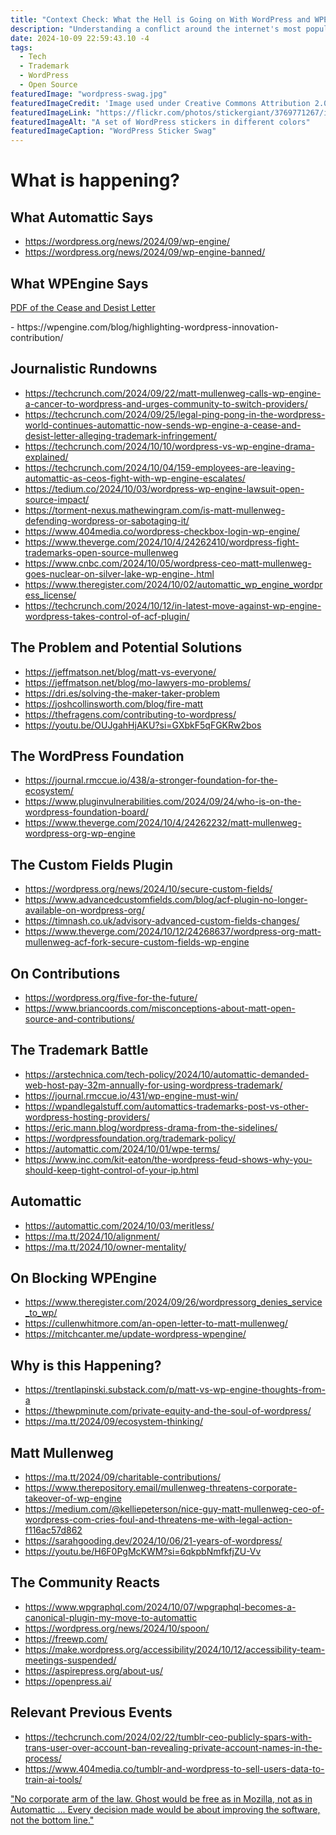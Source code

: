 ```yaml
---
title: "Context Check: What the Hell is Going on With WordPress and WPEngine?"
description: "Understanding a conflict around the internet's most popular content management system."
date: 2024-10-09 22:59:43.10 -4
tags:
  - Tech
  - Trademark
  - WordPress
  - Open Source
featuredImage: "wordpress-swag.jpg"
featuredImageCredit: 'Image used under Creative Commons Attribution 2.0. Credit to StickerGiant via Flickr'
featuredImageLink: "https://flickr.com/photos/stickergiant/3769771267/in/photolist-6K84Ek-oM3hkE-nkbjFH-54MHk2-fcX48p-8fiqWc-6DwJ24-5Wm8Fa-gcXC6z-4oW2JK-cgwMim-34KvjM-4S6Kvo-N9aBG-N9aMG-2ckKB64-gcXaoN-cgwMcb-gcXbyo-gcX6GE-gcXd8A-N9aWb-i1pe5i-gcX1hc-dPaJYF-3bB9zt-nVaqoF-95658n-VKXqMs-F8rfL-evdwrx-4sE3rc-c26gmU-N2dXNN-FWxb7j-72H2df-7D1aRa-Az2n4s-GS25M8-53CzsF-4Ekh7f-4sodqG-54yx2T-6KnZts-GrSxey-6BX7dd-8CijDG-8CijF5-Aqi82r-FWysQM"
featuredImageAlt: "A set of WordPress stickers in different colors"
featuredImageCaption: "WordPress Sticker Swag"
---
```


# What is happening?

## What Automattic Says

- https://wordpress.org/news/2024/09/wp-engine/
- https://wordpress.org/news/2024/09/wp-engine-banned/

## What WPEngine Says

<p>
<a href="https://wpengine.com/wp-content/uploads/2024/09/Cease-and-Desist-Letter-to-Automattic-and-Request-to-Preserve-Documents-Sent.pdf" target="_blank">PDF of the Cease and Desist Letter</a>
</p>
- https://wpengine.com/blog/highlighting-wordpress-innovation-contribution/

## Journalistic Rundowns

- https://techcrunch.com/2024/09/22/matt-mullenweg-calls-wp-engine-a-cancer-to-wordpress-and-urges-community-to-switch-providers/
- https://techcrunch.com/2024/09/25/legal-ping-pong-in-the-wordpress-world-continues-automattic-now-sends-wp-engine-a-cease-and-desist-letter-alleging-trademark-infringement/
- https://techcrunch.com/2024/10/10/wordpress-vs-wp-engine-drama-explained/
- https://techcrunch.com/2024/10/04/159-employees-are-leaving-automattic-as-ceos-fight-with-wp-engine-escalates/
- https://tedium.co/2024/10/03/wordpress-wp-engine-lawsuit-open-source-impact/
- https://torment-nexus.mathewingram.com/is-matt-mullenweg-defending-wordpress-or-sabotaging-it/
- https://www.404media.co/wordpress-checkbox-login-wp-engine/
- https://www.theverge.com/2024/10/4/24262410/wordpress-fight-trademarks-open-source-mullenweg
- https://www.cnbc.com/2024/10/05/wordpress-ceo-matt-mullenweg-goes-nuclear-on-silver-lake-wp-engine-.html
- https://www.theregister.com/2024/10/02/automattic_wp_engine_wordpress_license/
- https://techcrunch.com/2024/10/12/in-latest-move-against-wp-engine-wordpress-takes-control-of-acf-plugin/

## The Problem and Potential Solutions

- https://jeffmatson.net/blog/matt-vs-everyone/
- https://jeffmatson.net/blog/mo-lawyers-mo-problems/
- https://dri.es/solving-the-maker-taker-problem
- https://joshcollinsworth.com/blog/fire-matt
- https://thefragens.com/contributing-to-wordpress/
- https://youtu.be/OUJgahHjAKU?si=GXbkF5qFGKRw2bos

## The WordPress Foundation

- https://journal.rmccue.io/438/a-stronger-foundation-for-the-ecosystem/
- https://www.pluginvulnerabilities.com/2024/09/24/who-is-on-the-wordpress-foundation-board/
- https://www.theverge.com/2024/10/4/24262232/matt-mullenweg-wordpress-org-wp-engine

## The Custom Fields Plugin

- https://wordpress.org/news/2024/10/secure-custom-fields/
- https://www.advancedcustomfields.com/blog/acf-plugin-no-longer-available-on-wordpress-org/
- https://timnash.co.uk/advisory-advanced-custom-fields-changes/
- https://www.theverge.com/2024/10/12/24268637/wordpress-org-matt-mullenweg-acf-fork-secure-custom-fields-wp-engine

## On Contributions

- https://wordpress.org/five-for-the-future/
- https://www.briancoords.com/misconceptions-about-matt-open-source-and-contributions/

## The Trademark Battle

- https://arstechnica.com/tech-policy/2024/10/automattic-demanded-web-host-pay-32m-annually-for-using-wordpress-trademark/
- https://journal.rmccue.io/431/wp-engine-must-win/
- https://wpandlegalstuff.com/automattics-trademarks-post-vs-other-wordpress-hosting-providers/
- https://eric.mann.blog/wordpress-drama-from-the-sidelines/
- https://wordpressfoundation.org/trademark-policy/
- https://automattic.com/2024/10/01/wpe-terms/
- https://www.inc.com/kit-eaton/the-wordpress-feud-shows-why-you-should-keep-tight-control-of-your-ip.html

## Automattic

- https://automattic.com/2024/10/03/meritless/
- https://ma.tt/2024/10/alignment/
- https://ma.tt/2024/10/owner-mentality/

## On Blocking WPEngine

- https://www.theregister.com/2024/09/26/wordpressorg_denies_service_to_wp/
- https://cullenwhitmore.com/an-open-letter-to-matt-mullenweg/
- https://mitchcanter.me/update-wordpress-wpengine/

## Why is this Happening?

- https://trentlapinski.substack.com/p/matt-vs-wp-engine-thoughts-from-a
- https://thewpminute.com/private-equity-and-the-soul-of-wordpress/
- https://ma.tt/2024/09/ecosystem-thinking/

## Matt Mullenweg

- https://ma.tt/2024/09/charitable-contributions/
- https://www.therepository.email/mullenweg-threatens-corporate-takeover-of-wp-engine
- https://medium.com/@kelliepeterson/nice-guy-matt-mullenweg-ceo-of-wordpress-com-cries-foul-and-threatens-me-with-legal-action-f116ac57d862
- https://sarahgooding.dev/2024/10/06/21-years-of-wordpress/
- https://youtu.be/H6F0PgMcKWM?si=6qkpbNmfkfjZU-Vv

## The Community Reacts

- https://www.wpgraphql.com/2024/10/07/wpgraphql-becomes-a-canonical-plugin-my-move-to-automattic
- https://wordpress.org/news/2024/10/spoon/
- https://freewp.com/
- https://make.wordpress.org/accessibility/2024/10/12/accessibility-team-meetings-suspended/
- https://aspirepress.org/about-us/
- https://openpress.ai/

## Relevant Previous Events

- https://techcrunch.com/2024/02/22/tumblr-ceo-publicly-spars-with-trans-user-over-account-ban-revealing-private-account-names-in-the-process/
- https://www.404media.co/tumblr-and-wordpress-to-sell-users-data-to-train-ai-tools/
<p>
<a href="https://x.com/JohnONolan/status/1839672759384784910" target="_blank">"No corporate arm of the law. Ghost would be free as in Mozilla, not as in Automattic ... Every decision made would be about improving the software, not the bottom line."</a>
</p>
